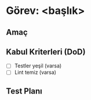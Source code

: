 # Görev: <başlık>
## Amaç
## Kabul Kriterleri (DoD)
- [ ] Testler yeşil (varsa)
- [ ] Lint temiz (varsa)
## Test Planı
